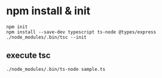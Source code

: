 # npm install & init
```
npm init
npm install --save-dev typescript ts-node @types/express
./node_modules/.bin/tsc --init
```

## execute tsc
```
./node_modules/.bin/ts-node sample.ts
```